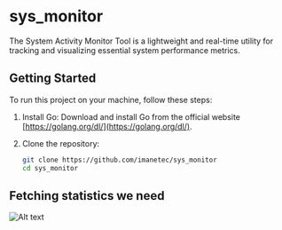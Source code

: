 # sys_monitor
The System Activity Monitor Tool is a lightweight and real-time utility for tracking and visualizing essential system performance metrics.

## Getting Started

To run this project on your machine, follow these steps:

1. Install Go: Download and install Go from the official website [https://golang.org/dl/](https://golang.org/dl/).

2. Clone the repository:
   ```bash
   git clone https://github.com/imanetec/sys_monitor
   cd sys_monitor

## Fetching statistics we need 
![Alt text](stats.png)

